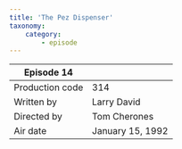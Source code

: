 ```yaml
---
title: 'The Pez Dispenser'
taxonomy:
    category:
        - episode
---
```


| Episode 14 | |
|-----------------|--------------------------------|
| Production code | 314                            |
| Written by      | Larry David |
| Directed by     | Tom Cherones                   |
| Air date        | January 15, 1992             |
